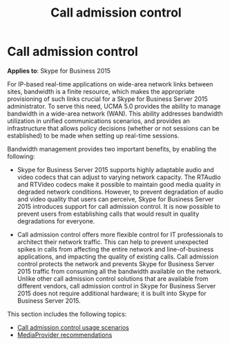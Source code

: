 ﻿---
title: Call admission control
description: Discusses the topics of Call admission control usage scenarios and MediaProvider recommendations for Skype for Business Server 2015.
TOCTitle: Call admission control
ms:assetid: 5536dd5c-1e64-4145-8691-94cc2b7be69e
ms:mtpsurl: https://msdn.microsoft.com/library/Dn466095(v=office.16)
ms:contentKeyID: 65240046
ms.date: 07/27/2015
mtps_version: v=office.16
---

# Call admission control

**Applies to**: Skype for Business 2015

For IP-based real-time applications on wide-area network links between sites, bandwidth is a finite resource, which makes the appropriate provisioning of such links crucial for a Skype for Business Server 2015 administrator. To serve this need, UCMA 5.0 provides the ability to manage bandwidth in a wide-area network (WAN). This ability addresses bandwidth utilization in unified communications scenarios, and provides an infrastructure that allows policy decisions (whether or not sessions can be established) to be made when setting up real-time sessions.

Bandwidth management provides two important benefits, by enabling the following:

- Skype for Business Server 2015 supports highly adaptable audio and video codecs that can adjust to varying network capacity. The RTAudio and RTVideo codecs make it possible to maintain good media quality in degraded network conditions. However, to prevent degradation of audio and video quality that users can perceive, Skype for Business Server 2015 introduces support for call admission control. It is now possible to prevent users from establishing calls that would result in quality degradations for everyone.

- Call admission control offers more flexible control for IT professionals to architect their network traffic. This can help to prevent unexpected spikes in calls from affecting the entire network and line-of-business applications, and impacting the quality of existing calls. Call admission control protects the network and prevents Skype for Business Server 2015 traffic from consuming all the bandwidth available on the network. Unlike other call admission control solutions that are available from different vendors, call admission control in Skype for Business Server 2015 does not require additional hardware; it is built into Skype for Business Server 2015.

This section includes the following topics:

- [Call admission control usage scenarios](call-admission-control-usage-scenarios.md)
- [MediaProvider recommendations](mediaprovider-recommendations.md)

